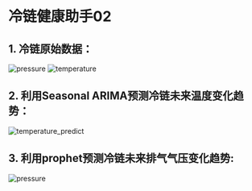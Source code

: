# 冷链健康助手02

## 1. 冷链原始数据：
![pressure]()
![temperature]()

## 2. 利用Seasonal ARIMA预测冷链未来温度变化趋势：
![temperature_predict]()

## 3. 利用prophet预测冷链未来排气气压变化趋势:
![pressure]()
